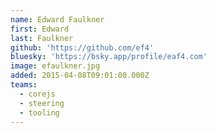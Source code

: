 ```yaml
---
name: Edward Faulkner
first: Edward
last: Faulkner
github: 'https://github.com/ef4'
bluesky: 'https://bsky.app/profile/eaf4.com'
image: efaulkner.jpg
added: 2015-04-08T09:01:00.000Z
teams:
  - corejs
  - steering
  - tooling
---
```

